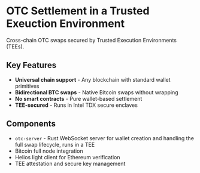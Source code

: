 # OTC Settlement in a Trusted Exeuction Environment

Cross-chain OTC swaps secured by Trusted Execution Environments (TEEs).

## Key Features

- **Universal chain support** - Any blockchain with standard wallet primitives
- **Bidirectional BTC swaps** - Native Bitcoin swaps without wrapping
- **No smart contracts** - Pure wallet-based settlement
- **TEE-secured** - Runs in Intel TDX secure enclaves

## Components

- `otc-server` - Rust WebSocket server for wallet creation and handling the full swap lifecycle, runs in a TEE
- Bitcoin full node integration
- Helios light client for Ethereum verification
- TEE attestation and secure key management
